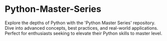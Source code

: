 # Python-Master-Series
Explore the depths of Python with the 'Python Master Series' repository. Dive into advanced concepts, best practices, and real-world applications. Perfect for enthusiasts seeking to elevate their Python skills to master level.
